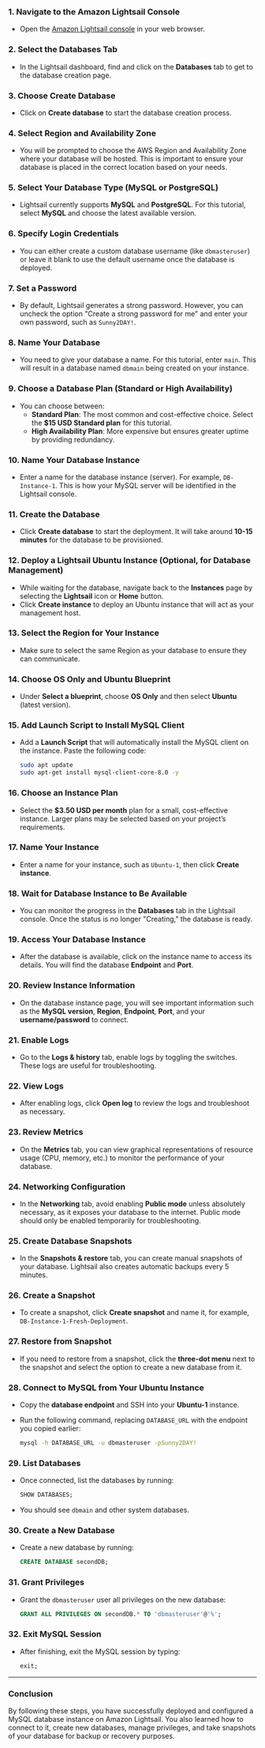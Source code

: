 
### 1. **Navigate to the Amazon Lightsail Console**
   - Open the [Amazon Lightsail console](https://lightsail.aws.amazon.com/) in your web browser.

### 2. **Select the Databases Tab**
   - In the Lightsail dashboard, find and click on the **Databases** tab to get to the database creation page.

### 3. **Choose Create Database**
   - Click on **Create database** to start the database creation process.

### 4. **Select Region and Availability Zone**
   - You will be prompted to choose the AWS Region and Availability Zone where your database will be hosted. This is important to ensure your database is placed in the correct location based on your needs.

### 5. **Select Your Database Type (MySQL or PostgreSQL)**
   - Lightsail currently supports **MySQL** and **PostgreSQL**. For this tutorial, select **MySQL** and choose the latest available version.

### 6. **Specify Login Credentials**
   - You can either create a custom database username (like `dbmasteruser`) or leave it blank to use the default username once the database is deployed.

### 7. **Set a Password**
   - By default, Lightsail generates a strong password. However, you can uncheck the option "Create a strong password for me" and enter your own password, such as `Sunny2DAY!`.

### 8. **Name Your Database**
   - You need to give your database a name. For this tutorial, enter `main`. This will result in a database named `dbmain` being created on your instance.

### 9. **Choose a Database Plan (Standard or High Availability)**
   - You can choose between:
     - **Standard Plan**: The most common and cost-effective choice. Select the **$15 USD Standard plan** for this tutorial.
     - **High Availability Plan**: More expensive but ensures greater uptime by providing redundancy.

### 10. **Name Your Database Instance**
   - Enter a name for the database instance (server). For example, `DB-Instance-1`. This is how your MySQL server will be identified in the Lightsail console.

### 11. **Create the Database**
   - Click **Create database** to start the deployment. It will take around **10-15 minutes** for the database to be provisioned.

### 12. **Deploy a Lightsail Ubuntu Instance (Optional, for Database Management)**
   - While waiting for the database, navigate back to the **Instances** page by selecting the **Lightsail** icon or **Home** button.
   - Click **Create instance** to deploy an Ubuntu instance that will act as your management host.

### 13. **Select the Region for Your Instance**
   - Make sure to select the same Region as your database to ensure they can communicate.

### 14. **Choose OS Only and Ubuntu Blueprint**
   - Under **Select a blueprint**, choose **OS Only** and then select **Ubuntu** (latest version).

### 15. **Add Launch Script to Install MySQL Client**
   - Add a **Launch Script** that will automatically install the MySQL client on the instance. Paste the following code:

     ```bash
     sudo apt update
     sudo apt-get install mysql-client-core-8.0 -y
     ```

### 16. **Choose an Instance Plan**
   - Select the **$3.50 USD per month** plan for a small, cost-effective instance. Larger plans may be selected based on your project’s requirements.

### 17. **Name Your Instance**
   - Enter a name for your instance, such as `Ubuntu-1`, then click **Create instance**.

### 18. **Wait for Database Instance to Be Available**
   - You can monitor the progress in the **Databases** tab in the Lightsail console. Once the status is no longer "Creating," the database is ready.

### 19. **Access Your Database Instance**
   - After the database is available, click on the instance name to access its details. You will find the database **Endpoint** and **Port**.

### 20. **Review Instance Information**
   - On the database instance page, you will see important information such as the **MySQL version**, **Region**, **Endpoint**, **Port**, and your **username/password** to connect.

### 21. **Enable Logs**
   - Go to the **Logs & history** tab, enable logs by toggling the switches. These logs are useful for troubleshooting.

### 22. **View Logs**
   - After enabling logs, click **Open log** to review the logs and troubleshoot as necessary.

### 23. **Review Metrics**
   - On the **Metrics** tab, you can view graphical representations of resource usage (CPU, memory, etc.) to monitor the performance of your database.

### 24. **Networking Configuration**
   - In the **Networking** tab, avoid enabling **Public mode** unless absolutely necessary, as it exposes your database to the internet. Public mode should only be enabled temporarily for troubleshooting.

### 25. **Create Database Snapshots**
   - In the **Snapshots & restore** tab, you can create manual snapshots of your database. Lightsail also creates automatic backups every 5 minutes.

### 26. **Create a Snapshot**
   - To create a snapshot, click **Create snapshot** and name it, for example, `DB-Instance-1-Fresh-Deployment`.

### 27. **Restore from Snapshot**
   - If you need to restore from a snapshot, click the **three-dot menu** next to the snapshot and select the option to create a new database from it.

### 28. **Connect to MySQL from Your Ubuntu Instance**
   - Copy the **database endpoint** and SSH into your **Ubuntu-1** instance.
   - Run the following command, replacing `DATABASE_URL` with the endpoint you copied earlier:

     ```bash
     mysql -h DATABASE_URL -u dbmasteruser -pSunny2DAY!
     ```

### 29. **List Databases**
   - Once connected, list the databases by running:

     ```sql
     SHOW DATABASES;
     ```

   - You should see `dbmain` and other system databases.

### 30. **Create a New Database**
   - Create a new database by running:

     ```sql
     CREATE DATABASE secondDB;
     ```

### 31. **Grant Privileges**
   - Grant the `dbmasteruser` user all privileges on the new database:

     ```sql
     GRANT ALL PRIVILEGES ON secondDB.* TO 'dbmasteruser'@'%';
     ```

### 32. **Exit MySQL Session**
   - After finishing, exit the MySQL session by typing:

     ```sql
     exit;
     ```

---

### Conclusion

By following these steps, you have successfully deployed and configured a MySQL database instance on Amazon Lightsail. You also learned how to connect to it, create new databases, manage privileges, and take snapshots of your database for backup or recovery purposes.

